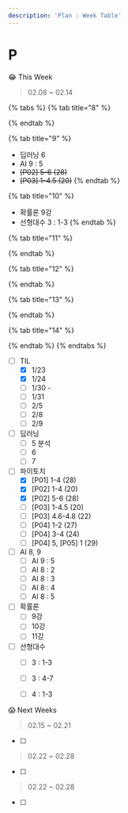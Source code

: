 ```yaml
---
description: 'Plan : Week Table'
---
```


# P

😂 This Week

> 02.08 ~ 02.14

{% tabs %}
{% tab title="8" %}

{% endtab %}

{% tab title="9" %}
* 딥러닝 6
* AI 9 : 5
* ~~\[P02\] 5-6 \(28\)~~
* ~~\[P03\] 1-4.5 \(20\)~~ 
{% endtab %}

{% tab title="10" %}
* 확률론 9강
* 선형대수 3 : 1-3
{% endtab %}

{% tab title="11" %}

{% endtab %}

{% tab title="12" %}

{% endtab %}

{% tab title="13" %}

{% endtab %}

{% tab title="14" %}

{% endtab %}
{% endtabs %}

* [ ] TIL
  * [x] 1/23
  * [x] 1/24
  * [ ] 1/30 - 
  * [ ] 1/31
  * [ ] 2/5
  * [ ] 2/8
  * [ ] 2/9
* [ ] 딥러닝
  * [ ] 5 분석
  * [ ] 6
  * [ ] 7
* [ ] 파이토치 
  * [x] \[P01\] 1-4 \(28\)
  * [x] \[P02\] 1-4 \(20\)
  * [x] \[P02\] 5-6 \(28\)
  * [ ] \[P03\] 1-4.5 \(20\) 
  * [ ] \[P03\] 4.6-4.8 \(22\) 
  * [ ] \[P04\] 1-2 \(27\) 
  * [ ] \[P04\] 3-4 \(24\) 
  * [ ] \[P04\] 5, \[P05\] 1 \(29\)
* [ ] AI 8, 9
  * [ ] AI 9 : 5
  * [ ] AI 8 : 2
  * [ ] AI 8 : 3
  * [ ] AI 8 : 4
  * [ ] AI 8 : 5
* [ ] 확률론
  * [ ] 9강
  * [ ] 10강
  * [ ] 11강
* [ ] 선형대수
  * [ ] 3 : 1-3
  * [ ] 3 : 4-7
  * [ ] 4 : 1-3



😱 Next Weeks

> 02.15 ~ 02.21

* [ ] 


> 02.22 ~ 02.28

* [ ] 


> 02.22 ~ 02.28

* [ ] 




